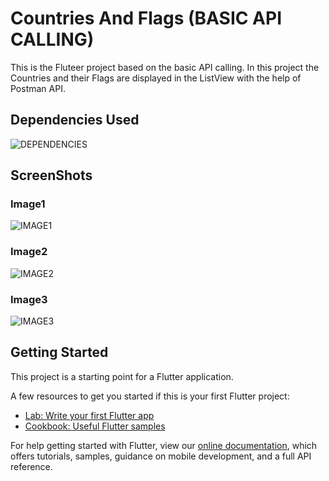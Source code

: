 # Countries And Flags (BASIC API CALLING)

This is the Fluteer project based on the basic API calling. In this project the Countries and their Flags are displayed in the ListView with the help of Postman API.

## Dependencies Used

![DEPENDENCIES](assets/dependencies.jpg)

## ScreenShots

### Image1

![IMAGE1](assets/image1.jpg)

### Image2

![IMAGE2](assets/image2.jpg)

### Image3
![IMAGE3](assets/image3.jpg)

## Getting Started

This project is a starting point for a Flutter application.

A few resources to get you started if this is your first Flutter project:

- [Lab: Write your first Flutter app](https://flutter.dev/docs/get-started/codelab)
- [Cookbook: Useful Flutter samples](https://flutter.dev/docs/cookbook)

For help getting started with Flutter, view our
[online documentation](https://flutter.dev/docs), which offers tutorials,
samples, guidance on mobile development, and a full API reference.
